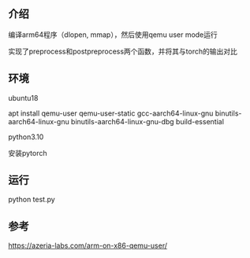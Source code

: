 ## 介绍

编译arm64程序（dlopen, mmap），然后使用qemu user mode运行

实现了preprocess和postpreprocess两个函数，并将其与torch的输出对比

## 环境

ubuntu18

apt install qemu-user qemu-user-static gcc-aarch64-linux-gnu binutils-aarch64-linux-gnu binutils-aarch64-linux-gnu-dbg build-essential

python3.10

安装pytorch

## 运行

python test.py

## 参考

https://azeria-labs.com/arm-on-x86-qemu-user/
